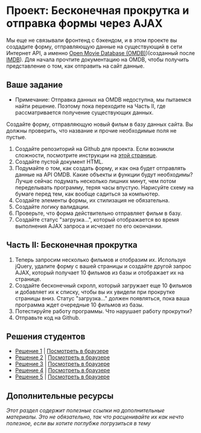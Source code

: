 # Проект: Бесконечная прокрутка и отправка формы через AJAX

Мы еще не связывали фронтенд с бэкендом, и в этом проекте вы создадите форму, отправляющую данные на существующий в сети Интернет API, а именно [Open Movie Database (OMDB)](http://www.omdbapi.com/))(созданный после [IMDB](http://www.imdb.com)). Для начала прочтите документацию на OMDB, чтобы получить представление о том, как отправить на сайт данные.


## Ваше задание
- Примечание: Отправка данных на OMDB недоступна, мы пытаемся найти решение. Поэтому пока переходите на Часть II, где рассматривается получение существующих данных.

Создайте форму, отправляющую новый фильм в базу данных сайта. Вы должны проверить, что название и прочие необходимые поля не пустые.

1. Создайте репозиторий на Github для проекта. Если возникли сложности, посмотрите инструкции на [этой странице](/basics-of-web-development/project-html-css).
2. Создайте пустой документ HTML.
3. Подумайте о том, как создать форму, и как она будет отправлять данные на API OMDB. Какие объекты и функции будут необходимы? Лучше сейчас подумать несколько лишних минут, чем потом переделывать программу, теряя часы впустую. Нарисуйте схему на бумаге перед тем, как вообще садиться за компьютер.
4. Создайте элементы формы, их стилизация не обязательна.
5. Создайте логику валидации.
6. Проверьте, что форма действительно отправляет фильм в базу.
7. Создайте статус "загрузка...", который отображается во время выполнения AJAX запроса и исчезает по его окончании.

## Часть II: Бесконечная прокрутка

1. Теперь запросим несколько фильмов и отобразим их. Используя jQuery, удалите форму с вашей страницы и создайте другой запрос AJAX, который получает 10 фильмов из базы и отображает их на странице.
2. Создайте бесконечный скролл, который загружает еще 10 фильмов и добавляет их к списку, чтобы вы их увидели при прокрутке страницы вниз. Статус  "загрузка..." должен появляться, пока ваша программа ждет очередные 10 фильмов из базы.
7. Потестируйте работу программы. Что нарушает работу прокрутки?
8. Отправьте код на Github.


## Решения студентов

* [Решение 1](https://github.com/donaldali/odin-js-jquery/tree/master/ajax_infinite_scroll) | [Посмотреть в браузере](http://htmlpreview.github.io/?https://github.com/donaldali/odin-js-jquery/blob/master/ajax_infinite_scroll/index.html)
* [Решение 2](https://github.com/krjordan/Movie-App) | [Посмотреть в браузере](http://htmlpreview.github.io/?https://github.com/krjordan/Movie-App/blob/master/index.html#top)
* [Решение 3](https://github.com/ArturJanik/TOPJS/tree/master/Project8) | [Посмотреть в браузере](http://rawgit.com/ArturJanik/TOPJS/master/Project8/index.html)
* [Решение 4](https://github.com/dchen71/odin-ajax_submission) | [Посмотреть в браузере](http://rawgit.com/dchen71/odin-ajax_submission/master/Index.html)
* [Решение 5](https://github.com/AtActionPark/odin_ajax_scroll) | [Посмотреть в браузере](http://htmlpreview.github.io/?https://github.com/AtActionPark/odin_ajax_scroll/blob/master/index.html)


## Дополнительные ресурсы

*Этот раздел содержит полезные ссылки на дополнительные материалы. Это не обязательно, так что расценивайте их как нечто полезное, если вы хотите поглубже погрузиться в тему*
